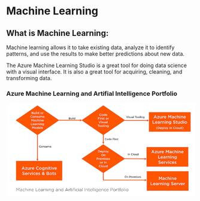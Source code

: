 # Machine Learning

## What is Machine Learning:
Machine learning allows it to take existing data, analyze it to identify patterns, and use the results to make better predictions about new data.

The Azure Machine Learning Studio is a great tool for doing data science with a visual interface. It is also a great tool for acquiring, cleaning, and transforming data.

### Azure Machine Learning and Artifial Intelligence Portfolio
![img text](https://github.com/milindchavan12/AzMLStudio/blob/master/azml-portfolio.png)
